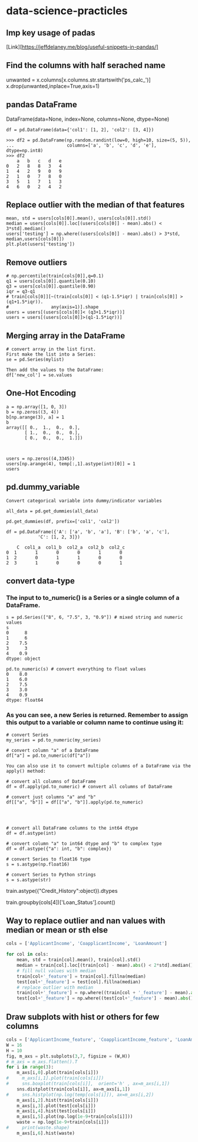# data-science-practicles

## Imp key usage of padas

[Link][https://jeffdelaney.me/blog/useful-snippets-in-pandas/]

## Find the columns with half serached name
unwanted = x.columns[x.columns.str.startswith('ps_calc_')]
x.drop(unwanted,inplace=True,axis=1)

## pandas DataFrame
 DataFrame(data=None, index=None, columns=None, dtype=None)

    df = pd.DataFrame(data={'col1': [1, 2], 'col2': [3, 4]})

    >>> df2 = pd.DataFrame(np.random.randint(low=0, high=10, size=(5, 5)),
    ...                    columns=['a', 'b', 'c', 'd', 'e'], dtype=np.int8)
    >>> df2
        a   b   c   d   e
    0   2   8   8   3   4
    1   4   2   9   0   9
    2   1   0   7   8   0
    3   5   1   7   1   3
    4   6   0   2   4   2


## Replace outlier with the median of that features
    mean, std = users[cols[0]].mean(), users[cols[0]].std()
    median = users[cols[0]].loc[(users[cols[0]] - mean).abs() < 3*std].median()
    users['testing'] = np.where((users[cols[0]] - mean).abs() > 3*std, median,users[cols[0]])
    plt.plot(users['testing'])
    
    
## Remove outliers
    # np.percentile(train[cols[0]],q=0.1)
    q1 = users[cols[0]].quantile(0.10)
    q3 = users[cols[0]].quantile(0.90)
    iqr = q3-q1
    # train[cols[0]][~(train[cols[0]] < (q1-1.5*iqr) | train[cols[0]] > (q1+1.5*iqr)).
    #                any(axis=1)].shape
    users = users[(users[cols[0]]< (q3+1.5*iqr))]
    users = users[(users[cols[0]]>(q1-1.5*iqr))]



## Merging array in the DataFrame
    # convert array in the list first.
    First make the list into a Series:
    se = pd.Series(mylist)
    
    Then add the values to the DataFrame:
    df['new_col'] = se.values


## One-Hot Encoding
    a = np.array([1, 0, 3])
    b = np.zeros((3, 4))
    b[np.arange(3), a] = 1
    b
    array([[ 0.,  1.,  0.,  0.],
           [ 1.,  0.,  0.,  0.],
           [ 0.,  0.,  0.,  1.]])
           

 
    users = np.zeros((4,3345))
    users[np.arange(4), temp[:,1].astype(int)[0]] = 1 
    users
        
        

## pd.dummy_variable
    Convert categorical variable into dummy/indicator variables
    
    all_data = pd.get_dummies(all_data)
    
    pd.get_dummies(df, prefix=['col1', 'col2'])
    
    df = pd.DataFrame({'A': ['a', 'b', 'a'], 'B': ['b', 'a', 'c'],
                'C': [1, 2, 3]})

        C  col1_a  col1_b  col2_a  col2_b  col2_c
    0  1       1       0       0       1       0
    1  2       0       1       1       0       0
    2  3       1       0       0       0       1
  
        
## convert data-type

### The input to to_numeric() is a Series or a single column of a DataFrame.

    s = pd.Series(["8", 6, "7.5", 3, "0.9"]) # mixed string and numeric values
    s
    0      8
    1      6
    2    7.5
    3      3
    4    0.9
    dtype: object

    pd.to_numeric(s) # convert everything to float values
    0    8.0
    1    6.0
    2    7.5
    3    3.0
    4    0.9
    dtype: float64

### As you can see, a new Series is returned. Remember to assign this output to a variable or column name to continue using it:

    # convert Series
    my_series = pd.to_numeric(my_series)

    # convert column "a" of a DataFrame
    df["a"] = pd.to_numeric(df["a"])

    You can also use it to convert multiple columns of a DataFrame via the apply() method:

    # convert all columns of DataFrame
    df = df.apply(pd.to_numeric) # convert all columns of DataFrame

    # convert just columns "a" and "b"
    df[["a", "b"]] = df[["a", "b"]].apply(pd.to_numeric)




    # convert all DataFrame columns to the int64 dtype
    df = df.astype(int)

    # convert column "a" to int64 dtype and "b" to complex type
    df = df.astype({"a": int, "b": complex})

    # convert Series to float16 type
    s = s.astype(np.float16)

    # convert Series to Python strings
    s = s.astype(str)




train.astype({"Credit_History":object}).dtypes

train.groupby(cols[4])['Loan_Status'].count()






## Way to replace outlier and nan values with median or mean or sth else
```python 
cols = ['ApplicantIncome', 'CoapplicantIncome', 'LoanAmount']

for col in cols:
    mean, std = train[col].mean(), train[col].std()
    median = train[col].loc[(train[col] - mean).abs() < 2*std].median()
    # fill null values with median
    train[col+'_feature'] = train[col].fillna(median)
    test[col+'_feature'] = test[col].fillna(median)
    # replace outlier with median
    train[col+'_feature'] = np.where((train[col + '_feature'] - mean).abs() > 2*std, median,train[col+'_feature'])
    test[col+'_feature'] = np.where((test[col+'_feature'] - mean).abs() > 2*std, median,test[col+'_feature'])
```


## Draw subplots with hist or others for few columns
```python
cols = ['ApplicantIncome_feature', 'CoapplicantIncome_feature', 'LoanAmount_feature']
W = 16
H = 10
fig, m_axs = plt.subplots(3,7, figsize = (W,H))
# m_axs = m_axs.flatten().T
for i in range(3):
    m_axs[i,0].plot(train[cols[i]])
#     m_axs[i,1].plot(train[cols[i]])
#     sns.boxplot(train[cols[i]],  orient='h' , ax=m_axs[i,1])
    sns.distplot(train[cols[i]], ax=m_axs[i,1])
#     sns.histplot(np.log(temp[cols[i]]), ax=m_axs[i,2])
    m_axs[i,2].hist(train[cols[i]])
    m_axs[i,3].plot(test[cols[i]])
    m_axs[i,4].hist(test[cols[i]])
    m_axs[i,5].plot(np.log(1e-9+train[cols[i]]))
    waste = np.log(1e-9+train[cols[i]])
#     print(waste.shape)
    m_axs[i,6].hist(waste)

```
